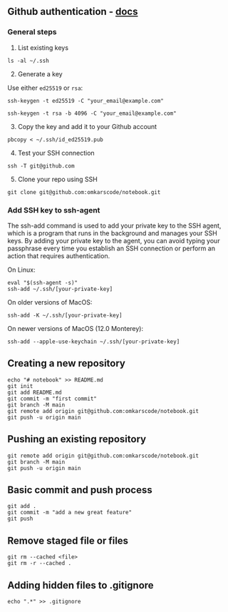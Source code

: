 ## Github authentication - [docs](https://docs.github.com/en/authentication)

### General steps

1. List existing keys 
```
ls -al ~/.ssh
```

2. Generate a key

Use either `ed25519` or `rsa`:
```
ssh-keygen -t ed25519 -C "your_email@example.com"
```
```
ssh-keygen -t rsa -b 4096 -C "your_email@example.com"
```

3. Copy the key and add it to your Github account
```
pbcopy < ~/.ssh/id_ed25519.pub
```

4. Test your SSH connection
```
ssh -T git@github.com
```

5. Clone your repo using SSH
```
git clone git@github.com:omkarscode/notebook.git
```

### Add SSH key to ssh-agent

The ssh-add command is used to add your private key to the SSH agent, which is a program that runs in the background and manages your SSH keys. By adding your private key to the agent, you can avoid typing your passphrase every time you establish an SSH connection or perform an action that requires authentication.

On Linux:
```
eval "$(ssh-agent -s)"
ssh-add ~/.ssh/[your-private-key]
```

On older versions of MacOS:
```
ssh-add -K ~/.ssh/[your-private-key]
```

On newer versions of MacOS (12.0 Monterey):
```
ssh-add --apple-use-keychain ~/.ssh/[your-private-key]
```


## Creating a new repository

```
echo "# notebook" >> README.md
git init
git add README.md
git commit -m "first commit"
git branch -M main
git remote add origin git@github.com:omkarscode/notebook.git
git push -u origin main
```

## Pushing an existing repository

```
git remote add origin git@github.com:omkarscode/notebook.git
git branch -M main
git push -u origin main
```

## Basic commit and push process

```
git add .
git commit -m "add a new great feature"
git push
```

## Remove staged file or files

```
git rm --cached <file>
git rm -r --cached .
```

## Adding hidden files to .gitignore

```
echo ".*" >> .gitignore
```
